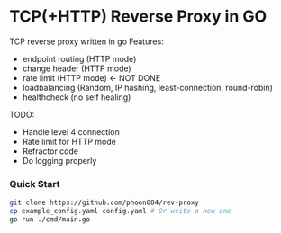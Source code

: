 # TCP(+HTTP) Reverse Proxy in GO
TCP reverse proxy written in go
Features:
- endpoint routing (HTTP mode)
- change header (HTTP mode)
- rate limit (HTTP mode) <- NOT DONE
- loadbalancing (Random, IP hashing, least-connection, round-robin)
- healthcheck (no self healing) 

TODO:
- Handle level 4 connection
- Rate limit for HTTP mode
- Refractor code
- Do logging properly
### Quick Start
```bash
git clone https://github.com/phoon884/rev-proxy
cp example_config.yaml config.yaml # Or write a new one
go run ./cmd/main.go
```

